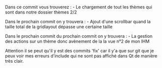 Dans ce commit vous trouverez : 
    - Le chargement de tout les thèmes qui sont dans notre dossier thèmes 2/2
    
Dans le prochain commit on y trouvera :
    - Ajout d'une scrollbar quand la taille total de la gridlayout 
        dépasse une certaine taille 
    
Dans le prochain commit du prochain commit on y trouvera :
    - La gestion des actions sur un thème donc avènement de la 
        la vue n°2 de mon IHM
    
    

Attention il se peut qu'il y est des commits 'fix' car il y'a que sur git que 
je peux voir mes erreurs d'include qui ne sont pas affiché dans Qt de manière très clair.